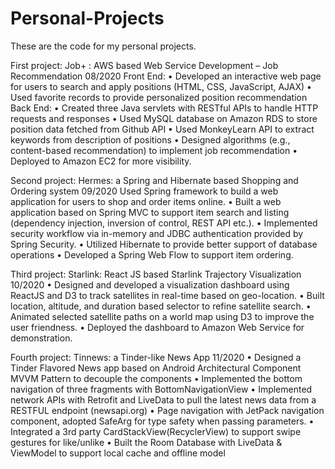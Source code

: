 # Personal-Projects
These are the code for my personal projects.

First project:
  Job+ : AWS based Web Service Development – Job Recommendation 08/2020
    Front End:
    • Developed an interactive web page for users to search and apply positions (HTML, CSS, JavaScript, AJAX)
    • Used favorite records to provide personalized position recommendation
    Back End:
    • Created three Java servlets with RESTful APIs to handle HTTP requests and responses
    • Used MySQL database on Amazon RDS to store position data fetched from Github API
    • Used MonkeyLearn API to extract keywords from description of positions
    • Designed algorithms (e.g., content-based recommendation) to implement job recommendation
    • Deployed to Amazon EC2 for more visibility.

Second project:
  Hermes: a Spring and Hibernate based Shopping and Ordering system 09/2020
    Used Spring framework to build a web application for users to shop and order items online.
    • Built a web application based on Spring MVC to support item search and listing (dependency injection, inversion of control, REST API etc.).
    • Implemented security workflow via in-memory and JDBC authentication provided by Spring Security.
    • Utilized Hibernate to provide better support of database operations
    • Developed a Spring Web Flow to support item ordering.
    
Third project:
  Starlink: React JS based Starlink Trajectory Visualization 10/2020
    • Designed and developed a visualization dashboard using ReactJS and D3 to track satellites in real-time based on geo-location.
    • Built location, altitude, and duration based selector to refine satellite search.
    • Animated selected satellite paths on a world map using D3 to improve the user friendness.
    • Deployed the dashboard to Amazon Web Service for demonstration.

Fourth project:
  Tinnews: a Tinder-like News App 11/2020
    • Designed a Tinder Flavored News app based on Android Architectural Component MVVM Pattern to decouple the components
    • Implemented the bottom navigation of three fragments with BottomNavigationView
    • Implemented network APIs with Retrofit and LiveData to pull the latest news data from a RESTFUL endpoint (newsapi.org)
    • Page navigation with JetPack navigation component, adopted SafeArg for type safety when passing parameters.
    • Integrated a 3rd party CardStackView(RecyclerView) to support swipe gestures for like/unlike
    • Built the Room Database with LiveData & ViewModel to support local cache and offline model
